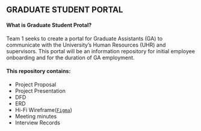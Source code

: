 ## GRADUATE STUDENT PORTAL

#### What is Graduate Student Protal?
Team 1 seeks to create a portal for Graduate Assistants (GA) to communicate with the University’s Human Resources (UHR) and supervisors. This portal will be an information repository for initial employee onboarding and for the duration of GA employment. 


#### This repository contains: 
- Project Proposal
- Project Presentation
- DFD
- ERD
- Hi-Fi Wireframe([`Figma`](https://www.figma.com/file/X9lBaBqlYCyX5f0u9LSBzX/INFM600?node-id=0%3A1&t=IqyaGJm1RNWIEA7C-3))
- Meeting minutes 
- Interview Records